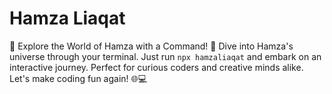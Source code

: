 # Hamza Liaqat
🚀 Explore the World of Hamza with a Command! 🌟 Dive into Hamza's universe through your terminal. Just run `npx hamzaliaqat` and embark on an interactive journey. Perfect for curious coders and creative minds alike. Let's make coding fun again! 🌐💻
